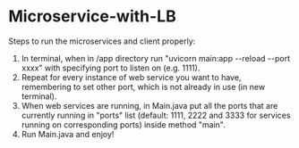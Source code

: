 # Microservice-with-LB  

Steps to run the microservices and client properly:
1. In terminal, when in /app directory run "uvicorn main:app --reload --port xxxx" with specifying port to listen on (e.g. 1111).
2. Repeat for every instance of web service you want to have, remembering to set other port, which is not already in use (in new terminal).
3. When web services are running, in Main.java put all the ports that are currently running in "ports" list (default: 1111, 2222 and 3333 for services running on corresponding ports) inside method "main".
4. Run Main.java and enjoy!
